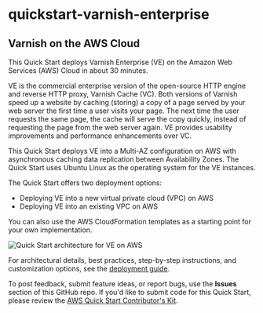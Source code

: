 # quickstart-varnish-enterprise
## Varnish on the AWS Cloud


This Quick Start deploys Varnish Enterprise (VE) on the Amazon Web Services (AWS) Cloud in about 30 minutes.

VE is the commercial enterprise version of the open-source HTTP engine and reverse HTTP proxy, Varnish Cache (VC). Both versions of Varnish speed up a website by caching (storing) a copy of a page served by your web server the first time a user visits your page. The next time the user requests the same page, the cache will serve the copy quickly, instead of requesting the page from the web server again. VE provides usability improvements and performance enhancements over VC.

This Quick Start deploys VE into a Multi-AZ configuration on AWS with asynchronous caching data replication between Availability Zones. The Quick Start uses Ubuntu Linux as the operating system for the VE instances.

The Quick Start offers two deployment options:

- Deploying VE into a new virtual private cloud (VPC) on AWS
- Deploying VE into an existing VPC on AWS

You can also use the AWS CloudFormation templates as a starting point for your own implementation.

![Quick Start architecture for VE on AWS](https://d0.awsstatic.com/partner-network/QuickStart/datasheets/varnish-architecture-diagram.png)

For architectural details, best practices, step-by-step instructions, and customization options, see the 
[deployment guide](https://fwd.aws/av3ER).

To post feedback, submit feature ideas, or report bugs, use the **Issues** section of this GitHub repo.
If you'd like to submit code for this Quick Start, please review the [AWS Quick Start Contributor's Kit](https://aws-quickstart.github.io/). 

